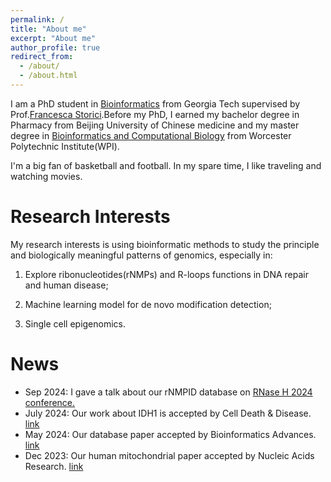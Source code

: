 ```yaml
---
permalink: /
title: "About me"
excerpt: "About me"
author_profile: true
redirect_from: 
  - /about/
  - /about.html
---
```


I am a PhD student in [Bioinformatics](https://bioinformatics.gatech.edu/) from Georgia Tech supervised by Prof.[Francesca Storici](https://storicilab.gatech.edu/).Before my PhD, I earned my bachelor degree in Pharmacy from Beijing University of Chinese medicine and my master degree in [Bioinformatics and Computational Biology](https://www.wpi.edu/academics/departments/bioinformatics-computational-biology) from Worcester Polytechnic Institute(WPI).

I'm a big fan of basketball and football. In my spare time, I like traveling and watching movies.



Research Interests
======
My research interests is using bioinformatic methods to study the principle and biologically meaningful patterns of genomics, especially in:

1) Explore ribonucleotides(rNMPs) and R-loops functions in DNA repair and human disease;

2) Machine learning model for de novo modification detection;

3) Single cell epigenomics.



News
======
* Sep 2024: I gave a talk about our rNMPID database on [RNase H 2024 conference.](https://4r-rtg.de/rnaseh-2024/)
* July 2024: Our work about IDH1 is accepted by Cell Death & Disease. [link](https://doi.org/10.1038/s41419-024-06625-6)
* May 2024: Our database paper accepted by Bioinformatics Advances. [link](https://doi.org/10.1093/bioadv/vbae063)
* Dec 2023: Our human mitochondrial paper accepted by Nucleic Acids Research. [link](https://doi.org/10.1093/nar/gkad1204)

